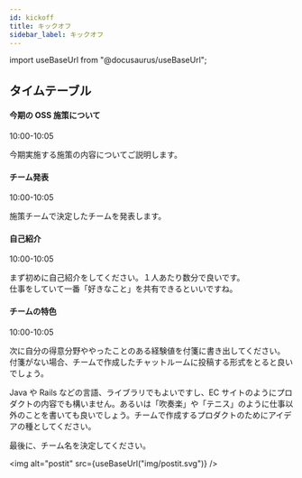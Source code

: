 ```yaml
---
id: kickoff
title: キックオフ
sidebar_label: キックオフ
---
```


import useBaseUrl from "@docusaurus/useBaseUrl";

## タイムテーブル

#### 今期の OSS 施策について

10:00-10:05

今期実施する施策の内容についてご説明します。

#### チーム発表

10:00-10:05

施策チームで決定したチームを発表します。

#### 自己紹介

10:00-10:05

まず初めに自己紹介をしてください。１人あたり数分で良いです。<br/>
仕事をしていて一番「好きなこと」を共有できるといいですね。

#### チームの特色

10:00-10:05

次に自分の得意分野ややったことのある経験値を付箋に書き出してください。<br/>
付箋がない場合、チームで作成したチャットルームに投稿する形式をとると良いでしょう。

Java や Rails などの言語、ライブラリでもよいですし、EC サイトのようにプロダクトの内容でも構いません。あるいは「吹奏楽」や「テニス」のように仕事以外のことを書いても良いでしょう。チームで作成するプロダクトのためにアイデアの種としてください。

最後に、チーム名を決定してください。

<img
alt="postit"
src={useBaseUrl("img/postit.svg")}
/>
